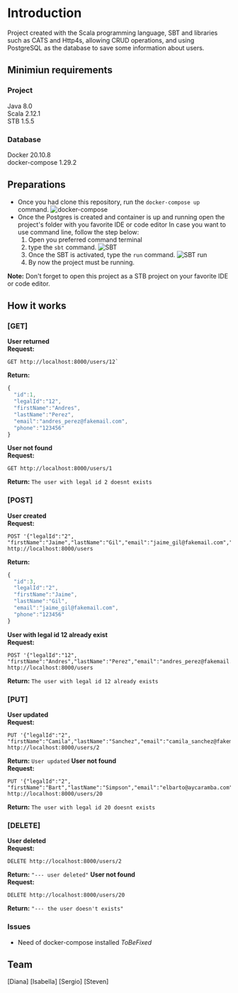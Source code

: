 # Introduction

Project created with the Scala programming language, SBT and libraries such as CATS and Http4s, allowing CRUD operations, and using PostgreSQL as the database to save some information about users.

## Minimiun requirements

### Project
  Java 8.0  
  Scala 2.12.1  
  STB 1.5.5  
  
### Database
  Docker 20.10.8  
  docker-compose 1.29.2
  
## Preparations

 - Once you had clone this repository, run the `docker-compose up` command.
 ![docker-compose](/assets/docker.gif)
 - Once the Postgres is created and container is up and running open the project's folder with you favorite IDE or code editor
 	In case you want to use command line, follow the step below:
 	  1. Open you preferred command terminal
 	  2. type the `sbt` command.
 	  ![SBT](/assets/sbt.gif)
 	  3. Once the SBT is activated, type the `run` command.
 	  ![SBT run](/assets/sbt-run.gif)
 	  3. By now the project must be running.
 	  
**Note:** Don't forget to open this project as a STB project on your favorite IDE or code editor.

## How it works

### [GET]
**User returned**  
**Request:** 
```http
GET http://localhost:8000/users/12`
``` 
**Return:** 
```javascript
{
  "id":1,
  "legalId":"12",
  "firstName":"Andres",
  "lastName":"Perez",
  "email":"andres_perez@fakemail.com",
  "phone":"123456"
}
```
**User not found**  
**Request:**
```http
GET http://localhost:8000/users/1
```  
**Return:** `The user with legal id 2 doesnt exists`
 
### [POST]
**User created**  
**Request:** 
```http
POST '{"legalId":"2", "firstName":"Jaime","lastName":"Gil","email":"jaime_gil@fakemail.com","phone":"123456"}' 
http://localhost:8000/users
```  
**Return:** 
```javascript
{
  "id":3,
  "legalId":"2",
  "firstName":"Jaime",
  "lastName":"Gil",
  "email":"jaime_gil@fakemail.com",
  "phone":"123456"
}
```
**User with legal id 12 already exist**  
**Request:** 
```http
POST '{"legalId":"12", "firstName":"Andres","lastName":"Perez","email":"andres_perez@fakemail.com","phone":"123456"}' http://localhost:8000/users
```  
**Return:** `The user with legal id 12 already exists`

### [PUT]
**User updated**  
**Request:** 
```http
PUT '{"legalId":"2", "firstName":"Camila","lastName":"Sanchez","email":"camila_sanchez@fakemail.com","phone":"123456"}' http://localhost:8000/users/2
```  
**Return:** `User updated`
**User not found**  
**Request:** 
```http
PUT '{"legalId":"2", "firstName":"Bart","lastName":"Simpson","email":"elbarto@aycaramba.com","phone":"555555"}' http://localhost:8000/users/20
```  
**Return:** `The user with legal id 20 doesnt exists`

### [DELETE]
**User deleted**  
**Request:** 
```http
DELETE http://localhost:8000/users/2
```  
**Return:** `"--- user deleted"`
**User not found**  
**Request:** 
```http
DELETE http://localhost:8000/users/20
```  
**Return:** `"--- the user doesn't exists"`

### Issues

  - Need of docker-compose installed *ToBeFixed*
  
## Team
[Diana]
[Isabella]
[Sergio]
[Steven]



